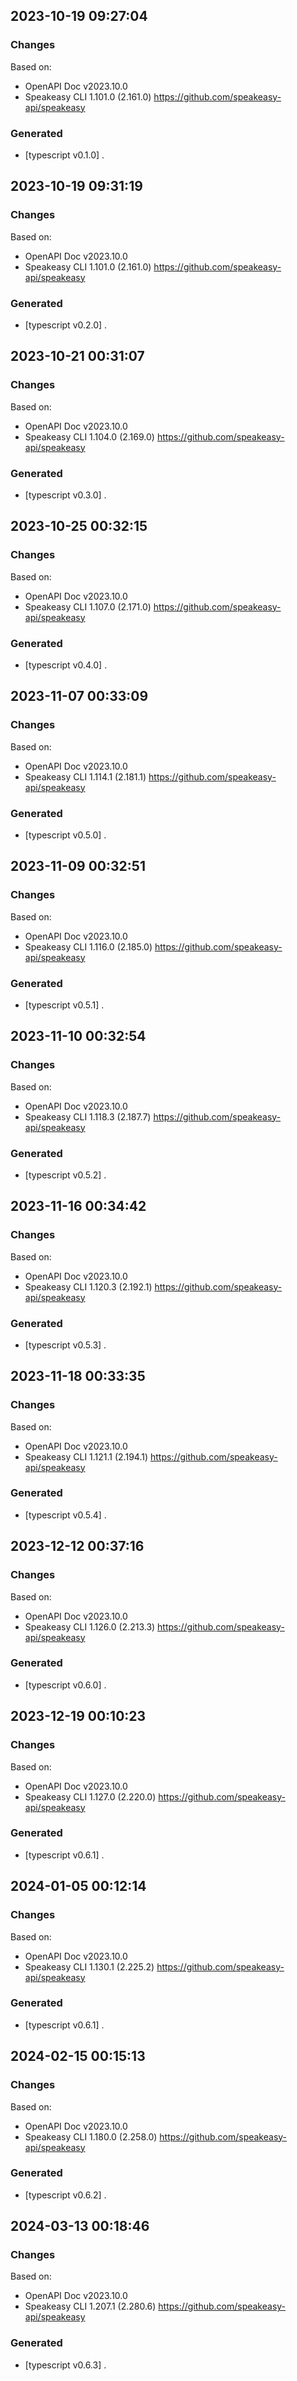 

## 2023-10-19 09:27:04
### Changes
Based on:
- OpenAPI Doc v2023.10.0 
- Speakeasy CLI 1.101.0 (2.161.0) https://github.com/speakeasy-api/speakeasy
### Generated
- [typescript v0.1.0] .

## 2023-10-19 09:31:19
### Changes
Based on:
- OpenAPI Doc v2023.10.0 
- Speakeasy CLI 1.101.0 (2.161.0) https://github.com/speakeasy-api/speakeasy
### Generated
- [typescript v0.2.0] .

## 2023-10-21 00:31:07
### Changes
Based on:
- OpenAPI Doc v2023.10.0 
- Speakeasy CLI 1.104.0 (2.169.0) https://github.com/speakeasy-api/speakeasy
### Generated
- [typescript v0.3.0] .

## 2023-10-25 00:32:15
### Changes
Based on:
- OpenAPI Doc v2023.10.0 
- Speakeasy CLI 1.107.0 (2.171.0) https://github.com/speakeasy-api/speakeasy
### Generated
- [typescript v0.4.0] .

## 2023-11-07 00:33:09
### Changes
Based on:
- OpenAPI Doc v2023.10.0 
- Speakeasy CLI 1.114.1 (2.181.1) https://github.com/speakeasy-api/speakeasy
### Generated
- [typescript v0.5.0] .

## 2023-11-09 00:32:51
### Changes
Based on:
- OpenAPI Doc v2023.10.0 
- Speakeasy CLI 1.116.0 (2.185.0) https://github.com/speakeasy-api/speakeasy
### Generated
- [typescript v0.5.1] .

## 2023-11-10 00:32:54
### Changes
Based on:
- OpenAPI Doc v2023.10.0 
- Speakeasy CLI 1.118.3 (2.187.7) https://github.com/speakeasy-api/speakeasy
### Generated
- [typescript v0.5.2] .

## 2023-11-16 00:34:42
### Changes
Based on:
- OpenAPI Doc v2023.10.0 
- Speakeasy CLI 1.120.3 (2.192.1) https://github.com/speakeasy-api/speakeasy
### Generated
- [typescript v0.5.3] .

## 2023-11-18 00:33:35
### Changes
Based on:
- OpenAPI Doc v2023.10.0 
- Speakeasy CLI 1.121.1 (2.194.1) https://github.com/speakeasy-api/speakeasy
### Generated
- [typescript v0.5.4] .

## 2023-12-12 00:37:16
### Changes
Based on:
- OpenAPI Doc v2023.10.0 
- Speakeasy CLI 1.126.0 (2.213.3) https://github.com/speakeasy-api/speakeasy
### Generated
- [typescript v0.6.0] .

## 2023-12-19 00:10:23
### Changes
Based on:
- OpenAPI Doc v2023.10.0 
- Speakeasy CLI 1.127.0 (2.220.0) https://github.com/speakeasy-api/speakeasy
### Generated
- [typescript v0.6.1] .

## 2024-01-05 00:12:14
### Changes
Based on:
- OpenAPI Doc v2023.10.0 
- Speakeasy CLI 1.130.1 (2.225.2) https://github.com/speakeasy-api/speakeasy
### Generated
- [typescript v0.6.1] .

## 2024-02-15 00:15:13
### Changes
Based on:
- OpenAPI Doc v2023.10.0 
- Speakeasy CLI 1.180.0 (2.258.0) https://github.com/speakeasy-api/speakeasy
### Generated
- [typescript v0.6.2] .

## 2024-03-13 00:18:46
### Changes
Based on:
- OpenAPI Doc v2023.10.0 
- Speakeasy CLI 1.207.1 (2.280.6) https://github.com/speakeasy-api/speakeasy
### Generated
- [typescript v0.6.3] .